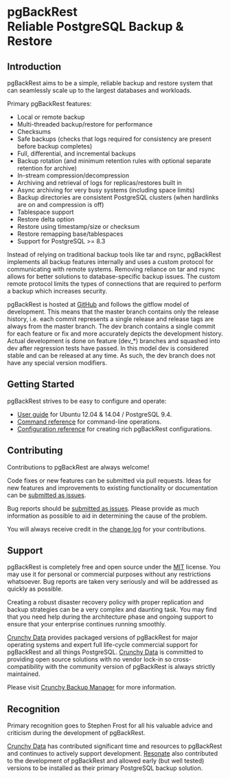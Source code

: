 # pgBackRest<br/>Reliable PostgreSQL Backup & Restore

## Introduction

pgBackRest aims to be a simple, reliable backup and restore system that can seamlessly scale up to the largest databases and workloads.

Primary pgBackRest features:

- Local or remote backup
- Multi-threaded backup/restore for performance
- Checksums
- Safe backups (checks that logs required for consistency are present before backup completes)
- Full, differential, and incremental backups
- Backup rotation (and minimum retention rules with optional separate retention for archive)
- In-stream compression/decompression
- Archiving and retrieval of logs for replicas/restores built in
- Async archiving for very busy systems (including space limits)
- Backup directories are consistent PostgreSQL clusters (when hardlinks are on and compression is off)
- Tablespace support
- Restore delta option
- Restore using timestamp/size or checksum
- Restore remapping base/tablespaces
- Support for PostgreSQL >= 8.3

Instead of relying on traditional backup tools like tar and rsync, pgBackRest implements all backup features internally and uses a custom protocol for communicating with remote systems. Removing reliance on tar and rsync allows for better solutions to database-specific backup issues. The custom remote protocol limits the types of connections that are required to perform a backup which increases security.

pgBackRest is hosted at [GitHub](https://github.com/pgmasters/backrest) and follows the gitflow model of development. This means that the master branch contains only the release history, i.e. each commit represents a single release and release tags are always from the master branch. The dev branch contains a single commit for each feature or fix and more accurately depicts the development history. Actual development is done on feature (dev_*) branches and squashed into dev after regression tests have passed. In this model dev is considered stable and can be released at any time. As such, the dev branch does not have any special version modifiers.

## Getting Started

pgBackRest strives to be easy to configure and operate:

- [User guide](http://www.pgbackrest.org/backrest/user-guide.html) for Ubuntu 12.04 & 14.04 / PostgreSQL 9.4.
- [Command reference](http://www.pgbackrest.org/backrest/command.html) for command-line operations.
- [Configuration reference](http://www.pgbackrest.org/backrest/configuration.html) for creating rich pgBackRest configurations.



## Contributing

Contributions to pgBackRest are always welcome!

Code fixes or new features can be submitted via pull requests. Ideas for new features and improvements to existing functionality or documentation can be [submitted as issues](https://github.com/pgmasters/backrest/issues).

Bug reports should be [submitted as issues](https://github.com/pgmasters/backrest/issues). Please provide as much information as possible to aid in determining the cause of the problem.

You will always receive credit in the [change log](https://github.com/pgmasters/backrest/blob/master/CHANGELOG.md) for your contributions.

## Support

pgBackRest is completely free and open source under the [MIT](https://github.com/pgmasters/backrest/blob/master/LICENSE) license. You may use it for personal or commercial purposes without any restrictions whatsoever. Bug reports are taken very seriously and will be addressed as quickly as possible.

Creating a robust disaster recovery policy with proper replication and backup strategies can be a very complex and daunting task. You may find that you need help during the architecture phase and ongoing support to ensure that your enterprise continues running smoothly.

[Crunchy Data](http://www.crunchydatasolutions.com) provides packaged versions of pgBackRest for major operating systems and expert full life-cycle commercial support for pgBackRest and all things PostgreSQL. [Crunchy Data](http://www.crunchydatasolutions.com) is committed to providing open source solutions with no vendor lock-in so cross-compatibility with the community version of pgBackRest is always strictly maintained.

Please visit [Crunchy Backup Manager](http://www.crunchydatasolutions.com/crunchy-backup-manager) for more information.

## Recognition

Primary recognition goes to Stephen Frost for all his valuable advice and criticism during the development of pgBackRest.

[Crunchy Data](http://www.crunchydatasolutions.com) has contributed significant time and resources to pgBackRest and continues to actively support development. [Resonate](http://www.resonate.com) also contributed to the development of pgBackRest and allowed early (but well tested) versions to be installed as their primary PostgreSQL backup solution.
